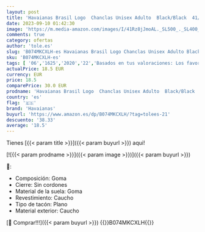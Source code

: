 ```yaml
---
layout: post
title: 'Havaianas Brasil Logo  Chanclas Unisex Adulto  Black/Black  41/42 EU'
date: 2023-09-10 01:42:30
image: 'https://m.media-amazon.com/images/I/41Rz8jJmoAL._SL500_._SL400_.jpg'
comments: true
category: ofertas
author: 'tole.es'
slug: 'B074MKCXLH-es Havaianas Brasil Logo Chanclas Unisex Adulto Black/Black...'
sku: 'B074MKCXLH-es'
tags: [ '06','1625','2020','22','Basados en tus valoraciones: Los favoritos de este mes','Havaianas','Moda','Moda Hombre','Sandalias de dedo para hombre','Self Service','Special Features Stores','Zapatos para hombre','chanclas','havaianas','🇪🇸', ]
actualPrice: 18.5 EUR
currency: EUR
price: 18.5
comparePrice: 30.0 EUR
prodname: 'Havaianas Brasil Logo  Chanclas Unisex Adulto  Black/Black  41/42 EU'
country: 'es'
flag: '🇪🇸'
brand: 'Havaianas'
buyurl: 'https://www.amazon.es/dp/B074MKCXLH/?tag=tolees-21'
descuento: '38.33'
average: '18.5'
---
```


Tienes [{{< param title >}}]({{< param buyurl >}}) aqui!

[![{{< param prodname >}}]({{< param image >}})]({{< param buyurl >}})

🔎:

- Composición: Goma
- Cierre: Sin cordones
- Material de la suela: Goma
- Revestimiento: Caucho
- Tipo de tacón: Plano
- Material exterior: Caucho

[🛒 Comprar!!!]({{< param buyurl >}})
{{<world>}}B074MKCXLH{{</world>}}
